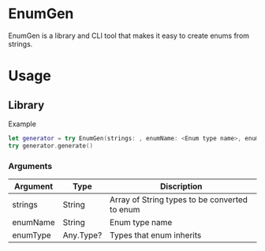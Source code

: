 # EnumGen
EnumGen is a library and CLI tool that makes it easy to create enums from strings.

# Usage
## Library
Example
```Swift
let generator = try EnumGen(strings: , enumName: <Enum type name>, enumType: <Types that Enum inherits from>)
try generator.generate()
```
### Arguments
|  Argument |  Type  |  Discription  |
| ---- | ---- | ---- |
|  strings  |  String  |  Array of String types to be converted to enum  |
|  enumName  |  String  |  Enum type name  |
|  enumType  |  Any.Type? |  Types that enum inherits  |
